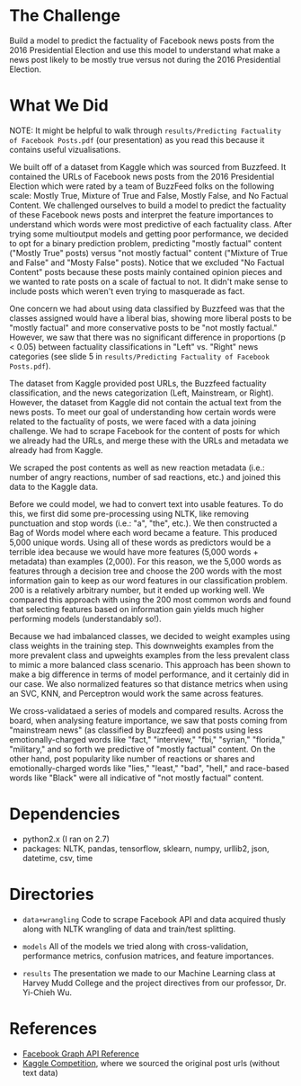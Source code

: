 # The Challenge

Build a model to predict the factuality of Facebook news posts from the 2016 Presidential Election and use this model to understand what make a news post likely to be mostly true versus not during the 2016 Presidential Election. 

# What We Did

NOTE: It might be helpful to walk through `results/Predicting Factuality of Facebook Posts.pdf` (our presentation) as you read this because it contains useful vizualisations.

We built off of a dataset from Kaggle which was sourced from Buzzfeed. It contained the URLs of Facebook news posts from the 2016 Presidential Election which were rated by a team of BuzzFeed folks on the following scale: Mostly True, Mixture of True and False, Mostly False, and No Factual Content. We challenged ourselves to build a model to predict the factuality of these Facebook news posts and interpret the feature importances to understand which words were most predictive of each factuality class. After trying some multioutput models and getting poor performance, we decided to opt for a binary prediction problem, predicting "mostly factual" content ("Mostly True" posts) versus "not mostly factual" content ("Mixture of True and False" and "Mosty False" posts). Notice that we excluded "No Factual Content" posts because these posts mainly contained opinion pieces and we wanted to rate posts on a scale of factual to not. It didn't make sense to include posts which weren't even trying to masquerade as fact.

One concern we had about using data classified by Buzzfeed was that the classes assigned would have a liberal bias, showing more liberal posts to be "mostly factual" and more conservative posts to be "not mostly factual." However, we saw that there was no significant difference in proportions (p < 0.05) between factuality classifications in "Left" vs. "Right" news categories (see slide 5 in `results/Predicting Factuality of Facebook Posts.pdf`).

The dataset from Kaggle provided post URLs, the Buzzfeed factuality classification, and the news categorization (Left, Mainstream, or Right). However, the dataset from Kaggle did not contain the actual text from the news posts. To meet our goal of understanding how certain words were related to the factuality of posts, we were faced with a data joining challenge. We had to scrape Facebook for the content of posts for which we already had the URLs, and merge these with the URLs and metadata we already had from Kaggle.

We scraped the post contents as well as new reaction metadata (i.e.: number of angry reactions, number of sad reactions, etc.) and joined this data to the Kaggle data. 

Before we could model, we had to convert text into usable features. To do this, we first did some pre-processing using NLTK, like removing punctuation and stop words (i.e.: "a", "the", etc.). We then constructed a Bag of Words model where each word became a feature. This produced 5,000 unique words. Using all of these words as predictors would be a terrible idea because we would have more features (5,000 words + metadata) than examples (2,000). For this reason, we the 5,000 words as features through a decision tree and choose the 200 words with the most information gain to keep as our word features in our classification problem. 200 is a relatively arbitrary number, but it ended up working well. We compared this approach with using the 200 most common words and found that selecting features based on information gain yields much higher performing models (understandably so!). 

Because we had imbalanced classes, we decided to weight examples using class weights in the training step. This downweights examples from the more prevalent class and upweights examples from the less prevalent class to mimic a more balanced class scenario. This approach has been shown to make a big difference in terms of model performance, and it certainly did in our case. We also normalized features so that distance metrics when using an SVC, KNN, and Perceptron would work the same across features. 

We cross-validataed a series of models and compared results. Across the board, when analysing feature importance, we saw that posts coming from "mainstream news" (as classified by Buzzfeed) and posts using less emotionally-charged words like "fact," "interview," "fbi," "syrian," "florida," "military," and so forth we predictive of "mostly factual" content. On the other hand, post popularity like number of reactions or shares and emotionally-charged words like "lies," "least," "bad", "hell," and race-based words like "Black" were all indicative of "not mostly factual" content. 

# Dependencies 
- python2.x (I ran on 2.7)
- packages:  NLTK, pandas, tensorflow, sklearn, numpy, urllib2, json, datetime, csv, time

# Directories
- `data+wrangling`
  Code to scrape Facebook API and data acquired thusly along with NLTK wrangling of data and train/test splitting.
  
- `models`
  All of the models we tried along with cross-validation, performance metrics, confusion matrices, and feature importances.
  
- `results`
  The presentation we made to our Machine Learning class at Harvey Mudd College and the project directives from our professor, Dr. Yi-Chieh Wu.

# References
- [Facebook Graph API Reference](https://developers.facebook.com/docs/graph-api/reference/v2.12/post)
- [Kaggle Competition](https://www.kaggle.com/mrisdal/fact-checking-facebook-politics-pages/home), where we sourced the original post urls (without text data) 

